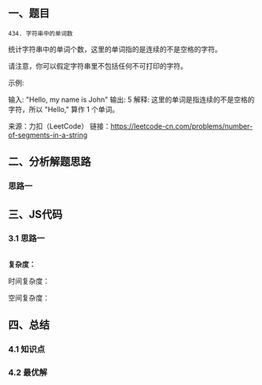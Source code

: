 ## 一、题目
`434. 字符串中的单词数`

统计字符串中的单词个数，这里的单词指的是连续的不是空格的字符。

请注意，你可以假定字符串里不包括任何不可打印的字符。

示例:

输入: "Hello, my name is John"
输出: 5
解释: 这里的单词是指连续的不是空格的字符，所以 "Hello," 算作 1 个单词。


来源：力扣（LeetCode）
链接：https://leetcode-cn.com/problems/number-of-segments-in-a-string
## 二、分析解题思路

### 思路一

## 三、JS代码

### 3.1 思路一
```

```

**复杂度：**

时间复杂度：

空间复杂度：

## 四、总结


### 4.1 知识点

### 4.2 最优解